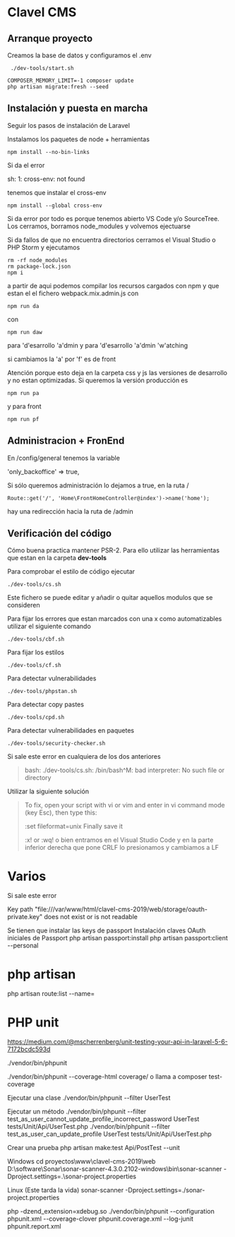 # Clavel CMS 

## Arranque proyecto
Creamos la base de datos y configuramos el .env


```
 ./dev-tools/start.sh
```



```
COMPOSER_MEMORY_LIMIT=-1 composer update
php artisan migrate:fresh --seed
```


## Instalación y puesta en marcha
Seguir los pasos de instalación de Laravel


Instalamos los paquetes de node + herramientas 
```
npm install --no-bin-links
```

Si da el error

sh: 1: cross-env: not found

tenemos que instalar el cross-env
```
npm install --global cross-env
```

Si da error por todo es porque tenemos abierto VS Code y/o SourceTree. Los cerramos, borramos node_modules y volvemos ejectuarse


Si da fallos de que no encuentra directorios cerramos el Visual Studio o PHP Storm y ejecutamos
```
rm -rf node_modules
rm package-lock.json
npm i
```

a partir de aqui podemos compilar los recursos cargados con npm y que estan el el fichero webpack.mix.admin.js con
```
npm run da
```
con
```
npm run daw
```
para 'd'esarrollo 'a'dmin y
para 'd'esarrollo 'a'dmin 'w'atching

si cambiamos la 'a' por 'f' es de front

Atención porque esto deja en la carpeta css y js las versiones de desarrollo y no estan optimizadas. Si queremos la versión producción es
```
npm run pa
```
y para front
```
npm run pf
```

## Administracion + FronEnd
En /config/general tenemos la variable

'only_backoffice' => true,

Si sólo queremos administración lo dejamos a true, en la ruta / 

`
Route::get('/', 'Home\FrontHomeController@index')->name('home');
`

hay una redirección hacia la
ruta de /admin



## Verificación del código
Cómo buena practica mantener PSR-2. Para ello utilizar las herramientas que estan en la carpeta **dev-tools**

Para comprobar el estilo de código ejecutar
```
./dev-tools/cs.sh
```
Este fichero se puede editar y añadir o quitar aquellos modulos que se consideren

Para fijar los errores que estan marcados con una x como automatizables utilizar el siguiente comando
```
./dev-tools/cbf.sh
```

Para fijar los estilos 
```
./dev-tools/cf.sh
```

Para detectar vulnerabilidades
```
./dev-tools/phpstan.sh
```

Para detectar copy pastes
```
./dev-tools/cpd.sh
```

Para detectar vulnerabilidades en paquetes
```
./dev-tools/security-checker.sh
```


Si sale este error en cualquiera de los dos anteriores

> bash: ./dev-tools/cs.sh: /bin/bash^M: bad interpreter: No such file or directory

Utilizar la siguiente solución
> To fix, open your script with vi or vim and enter in vi command mode (key Esc), then type this:
>   
>   :set fileformat=unix
>   Finally save it
>   
>   :x! or :wq!
o bien entramos en el Visual Studio Code y en la parte inferior derecha que pone CRLF lo presionamos y cambiamos a LF




# Varios
Si sale este error

 Key path "file:///var/www/html/clavel-cms-2019/web/storage/oauth-private.key" does not exist or is not readable
 
Se tienen que instalar las keys de passport
Instalación claves OAuth iniciales de Passport
php artisan passport:install
php artisan passport:client --personal


# php artisan
php artisan route:list --name=<nombre a buscar>


# PHP unit

https://medium.com/@mscherrenberg/unit-testing-your-api-in-laravel-5-6-7172bcdc593d

./vendor/bin/phpunit

./vendor/bin/phpunit --coverage-html coverage/
o llama a
composer test-coverage

Ejecutar una clase 
./vendor/bin/phpunit --filter UserTest

Ejecutar un método
./vendor/bin/phpunit --filter test_as_user_cannot_update_profile_incorrect_password UserTest tests/Unit/Api/UserTest.php
./vendor/bin/phpunit --filter test_as_user_can_update_profile UserTest tests/Unit/Api/UserTest.php

Crear una prueba
php artisan make:test Api/PostTest --unit

Windows
cd proyectos\www\clavel-cms-2019\web\
D:\software\Sonar\sonar-scanner-4.3.0.2102-windows\bin\sonar-scanner -Dproject.settings=.\sonar-project.properties

Linux (Este tarda la vida)
sonar-scanner -Dproject.settings=./sonar-project.properties

php -dzend_extension=xdebug.so ./vendor/bin/phpunit --configuration phpunit.xml --coverage-clover phpunit.coverage.xml --log-junit phpunit.report.xml

